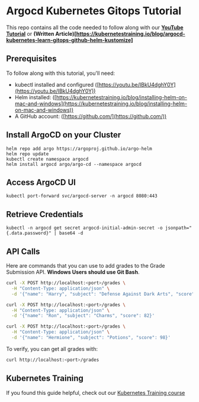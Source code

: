 # Argocd Kubernetes Gitops Tutorial

This repo contains all the code needed to follow along with our **[YouTube Tutorial](https://link)** or **(Written Article)[https://kubernetestraining.io/blog/argocd-kubernetes-learn-gitops-github-helm-kustomize]**

## Prerequisites

To follow along with this tutorial, you'll need:

- kubectl installed and configured ([https://youtu.be/IBkU4dghY0Y](https://youtu.be/IBkU4dghY0Y))
- Helm installed: ([https://kubernetestraining.io/blog/installing-helm-on-mac-and-windows](https://kubernetestraining.io/blog/installing-helm-on-mac-and-windows))
- A GitHub account: ([https://github.com/](https://github.com/))

## Install ArgoCD on your Cluster
```
helm repo add argo https://argoproj.github.io/argo-helm
helm repo update
kubectl create namespace argocd
helm install argocd argo/argo-cd --namespace argocd
```

## Access ArgoCD UI

```
kubectl port-forward svc/argocd-server -n argocd 8080:443
```

## Retrieve Credentials

```
kubectl -n argocd get secret argocd-initial-admin-secret -o jsonpath="{.data.password}" | base64 -d
```

## API Calls

Here are commands that you can use to add grades to the Grade Submission API. **Windows Users should use Git Bash**.

```bash
curl -X POST http://localhost:<port>/grades \
  -H "Content-Type: application/json" \
  -d '{"name": "Harry", "subject": "Defense Against Dark Arts", "score": 95}'

curl -X POST http://localhost:<port>/grades \
  -H "Content-Type: application/json" \
  -d '{"name": "Ron", "subject": "Charms", "score": 82}'

curl -X POST http://localhost:<port>/grades \
  -H "Content-Type: application/json" \
  -d '{"name": "Hermione", "subject": "Potions", "score": 98}'
```

To verify, you can get all grades with:
```bash
curl http://localhost:<port>/grades
```

## Kubernetes Training

If you found this guide helpful, check out our [Kubernetes Training course](https://kubernetestraining.io/)
